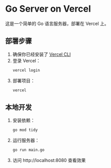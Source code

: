 # Go Server on Vercel

这是一个简单的 Go 语言服务器，部署在 Vercel 上。

## 部署步骤

1. 确保你已经安装了 [Vercel CLI](https://vercel.com/docs/cli)
2. 登录 Vercel：
   ```bash
   vercel login
   ```
3. 部署项目：
   ```bash
   vercel
   ```

## 本地开发

1. 安装依赖：
   ```bash
   go mod tidy
   ```
2. 运行服务器：
   ```bash
   go run main.go
   ```
3. 访问 http://localhost:8080 查看效果 